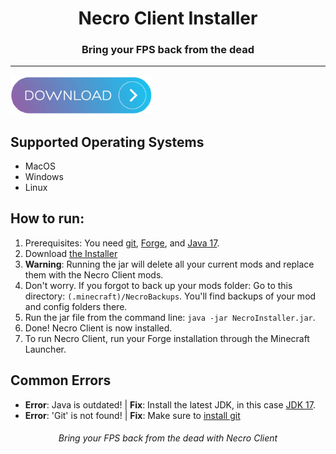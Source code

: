 <h1 align = "center">Necro Client Installer</h1>
<h3 align = "center">Bring your FPS back from the dead</h3>

_______

<a href = "https://github.com/NecroClient/Installer/releases/latest">
<img src="https://raw.githubusercontent.com/afkvido/image-repository/ImageRepo/Modern%20Download%20Button.png" width="225"/>
</a>


## Supported Operating Systems
- MacOS
- Windows
- Linux

## How to run:
1. Prerequisites: You need [git](https://git-scm.com/downloads), [Forge](https://files.minecraftforge.net/net/minecraftforge/forge/), and [Java 17](https://www.oracle.com/java/technologies/downloads).
2. Download [the Installer](https://github.com/NecroClient/Installer/releases)
3. **Warning**: Running the jar will delete all your current mods and replace them with the Necro Client mods.
4. Don't worry. If you forgot to back up your mods folder: Go to this directory: `(.minecraft)/NecroBackups`. You'll find backups of your mod and config folders there.
5. Run the jar file from the command line: `java -jar NecroInstaller.jar`.
6. Done! Necro Client is now installed.
7. To run Necro Client, run your Forge installation through the Minecraft Launcher.


## Common Errors
- **Error**: Java is outdated! | **Fix**: Install the latest JDK, in this case [JDK 17](https://www.oracle.com/java/technologies/downloads).
- **Error**: 'Git' is not found! | **Fix**: Make sure to [install git](https://git-scm.com/downloads)


<h6 align = "center">Bring your FPS back from the dead with Necro Client</h6>
